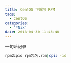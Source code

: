 ```yaml
---
title: CentOS 下解包 RPM
tags:
  - CentOS
categories:
  - '*Nix'
date: 2013-04-30 11:45:46
---
```


一句话记录
```bash
rpm2cpio rpm包名.rpm|cpio -id
```